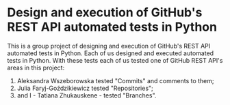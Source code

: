 # Design and execution of GitHub's REST API automated tests in Python
This is a group project of designing and execution of GitHub's REST API automated tests in Python.
Each of us designed and executed automated tests in Python.
With these tests each of us tested one of GitHub REST API's areas in this project:
1) Aleksandra Wszeborowska tested "Commits" and comments to them;
2) Julia Faryj-Goździkiewicz tested "Repositories";
3) and I - Tatiana Zhukauskene - tested "Branches".
